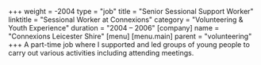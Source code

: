 +++
weight = -2004
type = "job"
title = "Senior Sessional Support Worker"
linktitle = "Sessional Worker at Connexions"
category = "Volunteering & Youth Experience"
duration = "2004 &ndash; 2006"
[company]
  name = "Connexions Leicester Shire"
[menu]
  [menu.main]
    parent = "volunteering"
+++
A part-time job where I supported and led groups of young people to carry out various activities including attending meetings.
